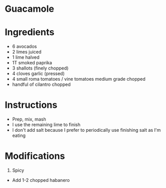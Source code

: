 # Guacamole

# Ingredients

- 6 avocados
- 2 limes juiced
- 1 lime halved
- 1T smoked paprika
- 3 shallots (finely chopped)
- 4 cloves garlic (pressed)
- 4 small roma tomatoes / vine tomatoes medium grade chopped
- handful of cilantro chopped

# Instructions

- Prep, mix, mash
- I use the remaining lime to finish
- I don't add salt because I prefer to periodically use finishing salt as I'm eating

# Modifications

1. Spicy

- Add 1-2 chopped habanero